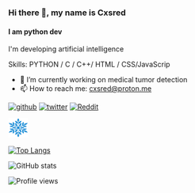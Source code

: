 ### Hi there 👋, my name is Cxsred
#### I am python dev
I'm developing artificial intelligence

Skills: PYTHON / C / C++/ HTML / CSS/JavaScrip

- 🔭 I’m currently working on medical tumor detection 
- 📫 How to reach me: cxsred@proton.me 


[<img src='https://cdn.jsdelivr.net/npm/simple-icons@3.0.1/icons/github.svg' alt='github' height='40'>](https://github.com/Cxsred)  [<img src='https://cdn.jsdelivr.net/npm/simple-icons@3.0.1/icons/twitter.svg' alt='twitter' height='40'>](https://twitter.com/cxsred0)  [<img src='https://cdn.jsdelivr.net/npm/simple-icons@3.0.1/icons/reddit.svg' alt='Reddit' height='40'>](https://www.reddit.com/user/cxsred)  

<a href='https://archiveprogram.github.com/'><img src='https://raw.githubusercontent.com/acervenky/animated-github-badges/master/assets/acbadge.gif' width='40' height='40'></a> 

[![Top Langs](https://github-readme-stats.vercel.app/api/top-langs/?username=Cxsred)](https://github.com/anuraghazra/github-readme-stats)

![GitHub stats](https://github-readme-stats.vercel.app/api?username=Cxsred&show_icons=true)  

![Profile views](https://gpvc.arturio.dev/Cxsred)  
